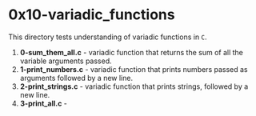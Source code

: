 # 0x10-variadic_functions
This directory tests understanding of variadic functions in `C`.
1. **0-sum_them_all.c** - variadic function that returns the sum of all the variable arguments passed.
2. **1-print_numbers.c** - variadic function that prints numbers passed as arguments followed by a new line.
3. **2-print_strings.c** - variadic function that prints strings, followed by a new line.
4. **3-print_all.c** - 

